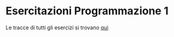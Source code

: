 # Esercitazioni Programmazione 1

Le tracce di tutti gli esercizi si trovano [qui](https://algogroup.unimore.it/people/paolo/courses/programmazione_I/vecchie_edizioni/edizione_2021/materiale_2021/)
